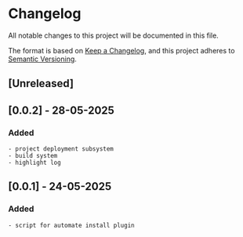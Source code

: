 # Changelog

All notable changes to this project will be documented in this file.

The format is based on [Keep a Changelog](https://keepachangelog.com/en/1.1.0/),
and this project adheres to [Semantic Versioning](https://semver.org/spec/v2.0.0.html).

## [Unreleased]

## [0.0.2] - 28-05-2025

### Added
    - project deployment subsystem
    - build system
    - highlight log

## [0.0.1] - 24-05-2025

### Added
    - script for automate install plugin
